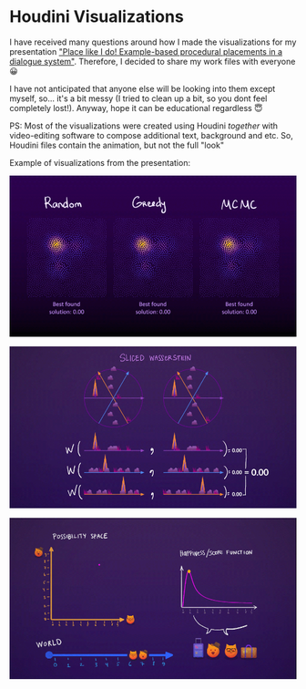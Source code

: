 # Houdini Visualizations

I have received many questions around how I made the visualizations for my presentation ["Place like I do! Example-based procedural placements in a dialogue system"](https://youtu.be/yED9t2tImog). Therefore, I decided to share my work files with everyone 😀 

I have not anticipated that anyone else will be looking into them except myself, so...  it's a bit messy (I tried to clean up a bit, so you dont feel completely lost!). Anyway, hope it can be educational regardless 😇

PS: Most of the visualizations were created using Houdini _together_ with video-editing software to compose additional text, background and etc. So, Houdini files contain the animation, but not the full "look" 

Example of visualizations from the presentation:

![](/gifs/TheThing_github_example_1.gif)

![](/gifs/TheThing_github_example_2.gif)

![](/gifs/TheThing_github_example_3.gif)
